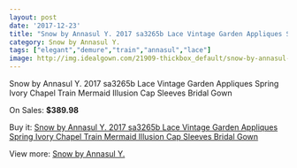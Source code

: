 ```yaml
---
layout: post
date: '2017-12-23'
title: "Snow by Annasul Y. 2017 sa3265b Lace Vintage Garden Appliques Spring Ivory Chapel Train Mermaid Illusion Cap Sleeves Bridal Gown"
category: Snow by Annasul Y.
tags: ["elegant","demure","train","annasul","lace"]
image: http://img.idealgown.com/21909-thickbox_default/snow-by-annasul-y-2017-sa3265b-lace-vintage-garden-appliques-spring-ivory-chapel-train-mermaid-illusion-cap-sleeves-bridal-gown.jpg
---
```

Snow by Annasul Y. 2017 sa3265b Lace Vintage Garden Appliques Spring Ivory Chapel Train Mermaid Illusion Cap Sleeves Bridal Gown

On Sales: **$389.98**
<a href="https://www.idealgown.com/en/snow-by-annasul-y-/8247-snow-by-annasul-y-2017-sa3265b-lace-vintage-garden-appliques-spring-ivory-chapel-train-mermaid-illusion-cap-sleeves-bridal-gown.html"><amp-img layout="responsive" width="600" height="600" src="//img.idealgown.com/21909-thickbox_default/snow-by-annasul-y-2017-sa3265b-lace-vintage-garden-appliques-spring-ivory-chapel-train-mermaid-illusion-cap-sleeves-bridal-gown.jpg" alt="Snow by Annasul Y. 2017 sa3265b Lace Vintage Garden Appliques Spring Ivory Chapel Train Mermaid Illusion Cap Sleeves Bridal Gown 0" /></a>
<a href="https://www.idealgown.com/en/snow-by-annasul-y-/8247-snow-by-annasul-y-2017-sa3265b-lace-vintage-garden-appliques-spring-ivory-chapel-train-mermaid-illusion-cap-sleeves-bridal-gown.html"><amp-img layout="responsive" width="600" height="600" src="//img.idealgown.com/21914-thickbox_default/snow-by-annasul-y-2017-sa3265b-lace-vintage-garden-appliques-spring-ivory-chapel-train-mermaid-illusion-cap-sleeves-bridal-gown.jpg" alt="Snow by Annasul Y. 2017 sa3265b Lace Vintage Garden Appliques Spring Ivory Chapel Train Mermaid Illusion Cap Sleeves Bridal Gown 1" /></a>
<a href="https://www.idealgown.com/en/snow-by-annasul-y-/8247-snow-by-annasul-y-2017-sa3265b-lace-vintage-garden-appliques-spring-ivory-chapel-train-mermaid-illusion-cap-sleeves-bridal-gown.html"><amp-img layout="responsive" width="600" height="600" src="//img.idealgown.com/21913-thickbox_default/snow-by-annasul-y-2017-sa3265b-lace-vintage-garden-appliques-spring-ivory-chapel-train-mermaid-illusion-cap-sleeves-bridal-gown.jpg" alt="Snow by Annasul Y. 2017 sa3265b Lace Vintage Garden Appliques Spring Ivory Chapel Train Mermaid Illusion Cap Sleeves Bridal Gown 2" /></a>
<a href="https://www.idealgown.com/en/snow-by-annasul-y-/8247-snow-by-annasul-y-2017-sa3265b-lace-vintage-garden-appliques-spring-ivory-chapel-train-mermaid-illusion-cap-sleeves-bridal-gown.html"><amp-img layout="responsive" width="600" height="600" src="//img.idealgown.com/21912-thickbox_default/snow-by-annasul-y-2017-sa3265b-lace-vintage-garden-appliques-spring-ivory-chapel-train-mermaid-illusion-cap-sleeves-bridal-gown.jpg" alt="Snow by Annasul Y. 2017 sa3265b Lace Vintage Garden Appliques Spring Ivory Chapel Train Mermaid Illusion Cap Sleeves Bridal Gown 3" /></a>
<a href="https://www.idealgown.com/en/snow-by-annasul-y-/8247-snow-by-annasul-y-2017-sa3265b-lace-vintage-garden-appliques-spring-ivory-chapel-train-mermaid-illusion-cap-sleeves-bridal-gown.html"><amp-img layout="responsive" width="600" height="600" src="//img.idealgown.com/21911-thickbox_default/snow-by-annasul-y-2017-sa3265b-lace-vintage-garden-appliques-spring-ivory-chapel-train-mermaid-illusion-cap-sleeves-bridal-gown.jpg" alt="Snow by Annasul Y. 2017 sa3265b Lace Vintage Garden Appliques Spring Ivory Chapel Train Mermaid Illusion Cap Sleeves Bridal Gown 4" /></a>
<a href="https://www.idealgown.com/en/snow-by-annasul-y-/8247-snow-by-annasul-y-2017-sa3265b-lace-vintage-garden-appliques-spring-ivory-chapel-train-mermaid-illusion-cap-sleeves-bridal-gown.html"><amp-img layout="responsive" width="600" height="600" src="//img.idealgown.com/21910-thickbox_default/snow-by-annasul-y-2017-sa3265b-lace-vintage-garden-appliques-spring-ivory-chapel-train-mermaid-illusion-cap-sleeves-bridal-gown.jpg" alt="Snow by Annasul Y. 2017 sa3265b Lace Vintage Garden Appliques Spring Ivory Chapel Train Mermaid Illusion Cap Sleeves Bridal Gown 5" /></a>

Buy it: [Snow by Annasul Y. 2017 sa3265b Lace Vintage Garden Appliques Spring Ivory Chapel Train Mermaid Illusion Cap Sleeves Bridal Gown](https://www.idealgown.com/en/snow-by-annasul-y-/8247-snow-by-annasul-y-2017-sa3265b-lace-vintage-garden-appliques-spring-ivory-chapel-train-mermaid-illusion-cap-sleeves-bridal-gown.html "Snow by Annasul Y. 2017 sa3265b Lace Vintage Garden Appliques Spring Ivory Chapel Train Mermaid Illusion Cap Sleeves Bridal Gown")

View more: [Snow by Annasul Y.](https://www.idealgown.com/en/165-snow-by-annasul-y- "Snow by Annasul Y.")